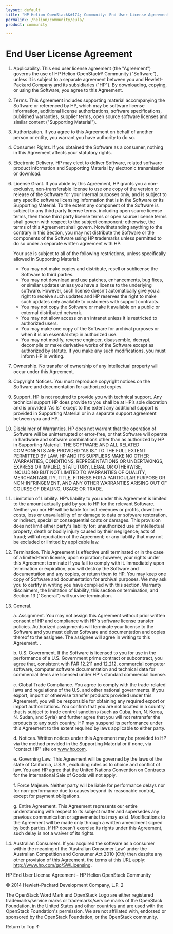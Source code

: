 ```yaml
---
layout: default
title: "HP Helion OpenStack&#174; Community: End User License Agreement"
permalink: /helion/community/eula/
product: community

---
```

<!--PUBLISHED-->
# End User License Agreement

1. Applicability. This end user license agreement (the "Agreement") governs the use of HP Helion OpenStack&reg; Community ("Software"), unless it is subject to a separate agreement between you and Hewlett-Packard Company and its subsidiaries ("HP"). By downloading, copying, or using the Software, you agree to this Agreement.   

2. Terms. This Agreement includes supporting material accompanying the Software or referenced by HP, which may be software license information, additional license authorizations, software specifications, published warranties, supplier terms, open source software licenses and similar content ("Supporting Material"). 

3. Authorization. If you agree to this Agreement on behalf of another person or entity, you warrant you have authority to do so.

4. Consumer Rights. If you obtained the Software as a consumer, nothing in this Agreement affects your statutory rights.

5. Electronic Delivery. HP may elect to deliver Software, related software product information and Supporting Material by electronic transmission or download.

6. License Grant. If you abide by this Agreement, HP grants you a non-exclusive, non-transferable license to use one copy of the version or release of the Software for your internal purposes only, and is subject to any specific software licensing information that is in the Software or its Supporting Material.  To the extent any component of the Software is subject to any third party license terms, including open source license terms, then those third party license terms or open source license terms shall govern with respect to the subject component; otherwise, the terms of this Agreement shall govern.  Notwithstanding anything to the contrary in this Section, you may not distribute the Software or the components of the Software using HP trademarks unless permitted to do so under a separate written agreement with HP.

    Your use is subject to all of the following restrictions, unless specifically allowed in Supporting Material:

    -  You may not make copies and distribute, resell or sublicense the Software to third parties.
    -  You may not download and use patches, enhancements, bug fixes, or similar updates unless you have a license to the underlying software. However, such license doesn't automatically give you a right to receive such updates and HP reserves the right to make such updates only available to customers with support contracts.
    -  You may not copy the Software or make it available on a public or external distributed network.
    -  You may not allow access on an intranet unless it is restricted to authorized users.
    -  You may make one copy of the Software for archival purposes or when it is an essential step in authorized use.
    -  You may not modify, reverse engineer, disassemble, decrypt, decompile or make derivative works of the Software except as authorized by statute.  If you make any such modifications, you must inform HP in writing.

7. Ownership. No transfer of ownership of any intellectual property will occur under this Agreement.

8. Copyright Notices. You must reproduce copyright notices on the Software and documentation for authorized copies.

9.  Support.   HP is not required to provide you with technical support.  Any technical support HP does provide to you shall be at HP’s sole discretion and is provided "As Is" except to the extent any additional support is provided in Supporting Material or in a separate support agreement between you and HP.

10. Disclaimer of Warranties.  HP does not warrant that the operation of Software will be uninterrupted or error-free, or that Software will operate in hardware and software combinations other than as authorized by HP in Supporting Material.  THE SOFTWARE AND ALL RELATED COMPONENTS ARE PROVIDED "AS IS." TO THE FULL EXTENT PERMITTED BY LAW, HP AND ITS SUPPLIERS MAKE NO OTHER WARRANTIES, CONDITIONS, REPRESENTATIONS OR UNDERTAKINGS, EXPRESS OR IMPLIED, STATUTORY, LEGAL OR OTHERWISE, INCLUDING BUT NOT LIMITED TO WARRANTIES OF QUALITY, MERCHANTABILITY, TITLE, FITNESS FOR A PARTICULAR PURPOSE OR NON-INFRINGEMENT, AND ANY OTHER WARRANTIES ARISING OUT OF COURSE OF DEALING, USAGE OR TRADE. 

11. Limitation of Liability.  HP’s liability to you under this Agreement is limited to the amount actually paid by you to HP for the relevant Software.  Neither you nor HP will be liable for lost revenues or profits, downtime costs, loss or unavailability of or damage to data or software restoration, or indirect, special or consequential costs or damages. This provision does not limit either party's liability for: unauthorized use of intellectual property, death or bodily injury caused by their negligence; acts of fraud; willful repudiation of the Agreement; or any liability that may not be excluded or limited by applicable law.

12. Termination. This Agreement is effective until terminated or in the case of a limited-term license, upon expiration; however, your rights under this Agreement terminate if you fail to comply with it. Immediately upon termination or expiration, you will destroy the Software and documentation and any copies, or return them to HP. You may keep one copy of Software and documentation for archival purposes. We may ask you to certify in writing you have complied with this section. Warranty disclaimers, the limitation of liability, this section on termination, and Section 13 ("General") will survive termination.

13. General.

    a. Assignment. You may not assign this Agreement without prior written consent of HP and compliance with HP's software license transfer policies. Authorized assignments will terminate your license to the Software and you must deliver Software and documentation and copies thereof to the assignee. The assignee will agree in writing to this Agreement. .

    b. U.S. Government. If the Software is licensed to you for use in the performance of a U.S. Government prime contract or subcontract, you agree that, consistent with FAR 12.211 and 12.212, commercial computer software, computer software documentation and technical data for commercial items are licensed under HP's standard commercial license.

    c. Global Trade Compliance. You agree to comply with the trade-related laws and regulations of the U.S. and other national governments. If you export, import or otherwise transfer products provided under this Agreement, you will be responsible for obtaining any required export or import authorizations. You confirm that you are not located in a country that is subject to trade control sanctions (such as Cuba, Iran, N. Korea, N. Sudan, and Syria) and further agree that you will not retransfer the products to any such country. HP may suspend its performance under this Agreement to the extent required by laws applicable to either party.



    d. Notices. Written notices under this Agreement may be provided to HP via the method provided in the Supporting Material or if none, via "contact HP" site on www.hp.com.

    e. Governing Law. This Agreement will be governed by the laws of the state of California, U.S.A., excluding rules as to choice and conflict of law. You and HP agree that the United Nations Convention on Contracts for the International Sale of Goods will not apply.

    f. Force Majeure. Neither party will be liable for performance delays nor for non-performance due to causes beyond its reasonable control, except for payment obligations.

    g. Entire Agreement. This Agreement represents our entire understanding with respect to its subject matter and supersedes any previous communication or agreements that may exist.  Modifications to the Agreement will be made only through a written amendment signed by both parties. If HP doesn't exercise its rights under this Agreement, such delay is not a waiver of its rights.

14. Australian Consumers. If you acquired the software as a consumer within the meaning of the 'Australian Consumer Law' under the Australian Competition and Consumer Act 2010 (Cth) then despite any other provision of this Agreement, the terms at this URL apply: http://www.hp.com/go/SWLicensing.
	


HP End User License Agreement - HP Helion OpenStack Community 




© 2014 Hewlett-Packard Development Company, L.P.		2

The OpenStack Word Mark and OpenStack Logo are either registered trademarks/service marks or trademarks/service marks of the OpenStack Foundation, in the United States and other countries and are used with the OpenStack Foundation's permission. We are not affiliated with, endorsed or sponsored by the OpenStack Foundation, or the OpenStack community.

 <a href="#top" style="padding:14px 0px 14px 0px; text-decoration: none;"> Return to Top &#8593; </a>





